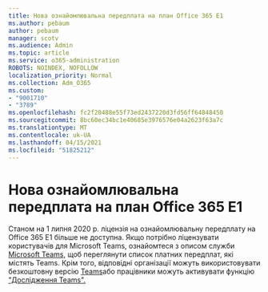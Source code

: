 ```yaml
---
title: Нова ознайомлювальна передплата на план Office 365 E1
ms.author: pebaum
author: pebaum
manager: scotv
ms.audience: Admin
ms.topic: article
ms.service: o365-administration
ROBOTS: NOINDEX, NOFOLLOW
localization_priority: Normal
ms.collection: Adm_O365
ms.custom:
- "9001710"
- "3789"
ms.openlocfilehash: fc2f20488e55f73ed2437220d3fd56ff64848450
ms.sourcegitcommit: 8bc60ec34bc1e40685e3976576e04a2623f63a7c
ms.translationtype: MT
ms.contentlocale: uk-UA
ms.lasthandoff: 04/15/2021
ms.locfileid: "51825212"
---
```

# <a name="new-office-365-e1-trial"></a>Нова ознайомлювальна передплата на план Office 365 E1

Станом на 1 липня 2020 р. ліцензія на ознайомлювальну передплату на Office 365 E1 більше не доступна. Якщо потрібно ліцензувати користувачів для Microsoft Teams, ознайомтеся з описом служби [Microsoft Teams,](https://docs.microsoft.com/office365/servicedescriptions/teams-service-description) щоб переглянути список платних передплат, які містять Teams. Крім того, відповідні організації можуть використовувати безкоштовну версію [Teams](https://support.office.com/article/Welcome-to-Microsoft-Teams-free-6d79a648-6913-4696-9237-ed13de64ae3c)або працівники можуть активувати функцію ["Дослідження Teams".](https://docs.microsoft.com/MicrosoftTeams/teams-exploratory)
